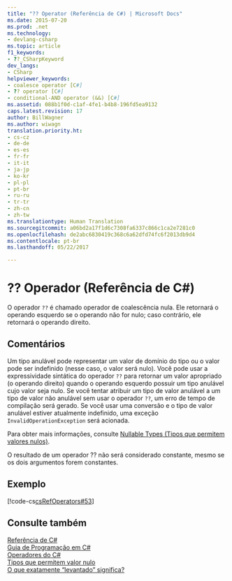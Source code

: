 ```yaml
---
title: "?? Operator (Referência de C#) | Microsoft Docs"
ms.date: 2015-07-20
ms.prod: .net
ms.technology:
- devlang-csharp
ms.topic: article
f1_keywords:
- ??_CSharpKeyword
dev_langs:
- CSharp
helpviewer_keywords:
- coalesce operator [C#]
- ?? operator [C#]
- conditional-AND operator (&&) [C#]
ms.assetid: 088b1f0d-c1af-4fe1-b4b8-196fd5ea9132
caps.latest.revision: 17
author: BillWagner
ms.author: wiwagn
translation.priority.ht:
- cs-cz
- de-de
- es-es
- fr-fr
- it-it
- ja-jp
- ko-kr
- pl-pl
- pt-br
- ru-ru
- tr-tr
- zh-cn
- zh-tw
ms.translationtype: Human Translation
ms.sourcegitcommit: a06bd2a17f1d6c7308fa6337c866c1ca2e7281c0
ms.openlocfilehash: de2abc6830419c368c6a62dfd74fc6f2013db9d4
ms.contentlocale: pt-br
ms.lasthandoff: 05/22/2017

---
```

# <a name="-operator-c-reference"></a>?? Operador (Referência de C#)
O operador `??` é chamado operador de coalescência nula.  Ele retornará o operando esquerdo se o operando não for nulo; caso contrário, ele retornará o operando direito.  
  
## <a name="remarks"></a>Comentários  
 Um tipo anulável pode representar um valor de domínio do tipo ou o valor pode ser indefinido (nesse caso, o valor será nulo). Você pode usar a expressividade sintática do operador `??` para retornar um valor apropriado (o operando direito) quando o operando esquerdo possuir um tipo anulável cujo valor seja nulo. Se você tentar atribuir um tipo de valor anulável a um tipo de valor não anulável sem usar o operador `??`, um erro de tempo de compilação será gerado. Se você usar uma conversão e o tipo de valor anulável estiver atualmente indefinido, uma exceção `InvalidOperationException` será acionada.  
  
 Para obter mais informações, consulte [Nullable Types (Tipos que permitem valores nulos)](../../../csharp/programming-guide/nullable-types/index.md).  
  
 O resultado de um operador ?? não será considerado constante, mesmo se os dois argumentos forem constantes.  
  
## <a name="example"></a>Exemplo  
 [!code-cs[csRefOperators#53](../../../csharp/language-reference/operators/codesnippet/CSharp/null-conditional-operator_1.cs)]  
  
## <a name="see-also"></a>Consulte também  
 [Referência de C#](../../../csharp/language-reference/index.md)   
 [Guia de Programação em C#](../../../csharp/programming-guide/index.md)   
 [Operadores do C#](../../../csharp/language-reference/operators/index.md)   
 [Tipos que permitem valor nulo](../../../csharp/programming-guide/nullable-types/index.md)   
 [O que exatamente “levantado” significa?](http://go.microsoft.com/fwlink/?LinkID=112382)
